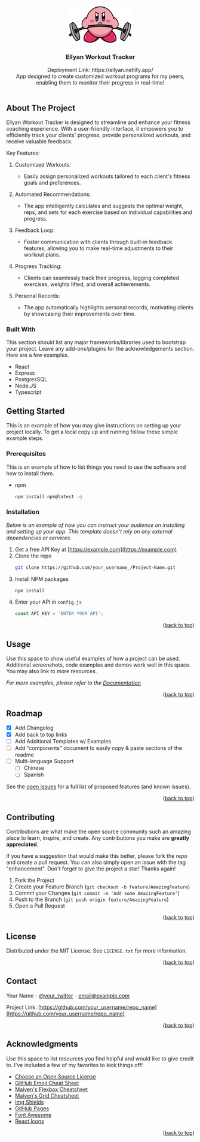 <!-- PROJECT LOGO -->
<br />
<div align="center">
  <a href="https://ellyan.netlify.app/">
    <img src="./public/photos/icons/kirby-deadlift.png" alt="Kirby Lifting" width="170" height="100">
  </a>

  <h3 align="center">Ellyan Workout Tracker</h3>

  <p align="center">
    Deployment Link: https://ellyan.netlify.app/
    <br />
    App designed to create customized workout programs for my peers, enabling them to monitor their progress in real-time!
    <br />
    <br />
  </p>
</div>

<!-- ABOUT THE PROJECT -->
## About The Project

Ellyan Workout Tracker is designed to streamline and enhance your fitness coaching experience. With a user-friendly interface, it empowers you to efficiently track your clients' progress, provide personalized workouts, and receive valuable feedback.

Key Features:

1. Customized Workouts:

   - Easily assign personalized workouts tailored to each client's fitness goals and preferences.

2. Automated Recommendations:

   - The app intelligently calculates and suggests the optimal weight, reps, and sets for each exercise based on individual capabilities and progress.

3. Feedback Loop:

   - Foster communication with clients through built-in feedback features, allowing you to make real-time adjustments to their workout plans.

4. Progress Tracking:

   - Clients can seamlessly track their progress, logging completed exercises, weights lifted, and overall achievements.

5. Personal Records:

   - The app automatically highlights personal records, motivating clients by showcasing their improvements over time.
  

### Built With

This section should list any major frameworks/libraries used to bootstrap your project. Leave any add-ons/plugins for the acknowledgements section. Here are a few examples.

* React
* Express
* PostgresSQL
* Node.JS
* Typescript

<!-- GETTING STARTED -->
## Getting Started

This is an example of how you may give instructions on setting up your project locally.
To get a local copy up and running follow these simple example steps.

### Prerequisites

This is an example of how to list things you need to use the software and how to install them.
* npm
  ```sh
  npm install npm@latest -g
  ```

### Installation

_Below is an example of how you can instruct your audience on installing and setting up your app. This template doesn't rely on any external dependencies or services._

1. Get a free API Key at [https://example.com](https://example.com)
2. Clone the repo
   ```sh
   git clone https://github.com/your_username_/Project-Name.git
   ```
3. Install NPM packages
   ```sh
   npm install
   ```
4. Enter your API in `config.js`
   ```js
   const API_KEY = 'ENTER YOUR API';
   ```

<p align="right">(<a href="#readme-top">back to top</a>)</p>



<!-- USAGE EXAMPLES -->
## Usage

Use this space to show useful examples of how a project can be used. Additional screenshots, code examples and demos work well in this space. You may also link to more resources.

_For more examples, please refer to the [Documentation](https://example.com)_

<p align="right">(<a href="#readme-top">back to top</a>)</p>



<!-- ROADMAP -->
## Roadmap

- [x] Add Changelog
- [x] Add back to top links
- [ ] Add Additional Templates w/ Examples
- [ ] Add "components" document to easily copy & paste sections of the readme
- [ ] Multi-language Support
    - [ ] Chinese
    - [ ] Spanish

See the [open issues](https://github.com/othneildrew/Best-README-Template/issues) for a full list of proposed features (and known issues).

<p align="right">(<a href="#readme-top">back to top</a>)</p>



<!-- CONTRIBUTING -->
## Contributing

Contributions are what make the open source community such an amazing place to learn, inspire, and create. Any contributions you make are **greatly appreciated**.

If you have a suggestion that would make this better, please fork the repo and create a pull request. You can also simply open an issue with the tag "enhancement".
Don't forget to give the project a star! Thanks again!

1. Fork the Project
2. Create your Feature Branch (`git checkout -b feature/AmazingFeature`)
3. Commit your Changes (`git commit -m 'Add some AmazingFeature'`)
4. Push to the Branch (`git push origin feature/AmazingFeature`)
5. Open a Pull Request

<p align="right">(<a href="#readme-top">back to top</a>)</p>



<!-- LICENSE -->
## License

Distributed under the MIT License. See `LICENSE.txt` for more information.

<p align="right">(<a href="#readme-top">back to top</a>)</p>



<!-- CONTACT -->
## Contact

Your Name - [@your_twitter](https://twitter.com/your_username) - email@example.com

Project Link: [https://github.com/your_username/repo_name](https://github.com/your_username/repo_name)

<p align="right">(<a href="#readme-top">back to top</a>)</p>



<!-- ACKNOWLEDGMENTS -->
## Acknowledgments

Use this space to list resources you find helpful and would like to give credit to. I've included a few of my favorites to kick things off!

* [Choose an Open Source License](https://choosealicense.com)
* [GitHub Emoji Cheat Sheet](https://www.webpagefx.com/tools/emoji-cheat-sheet)
* [Malven's Flexbox Cheatsheet](https://flexbox.malven.co/)
* [Malven's Grid Cheatsheet](https://grid.malven.co/)
* [Img Shields](https://shields.io)
* [GitHub Pages](https://pages.github.com)
* [Font Awesome](https://fontawesome.com)
* [React Icons](https://react-icons.github.io/react-icons/search)

<p align="right">(<a href="#readme-top">back to top</a>)</p>



